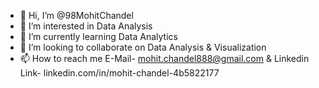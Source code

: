 - 👋 Hi, I’m @98MohitChandel
- 👀 I’m interested in Data Analysis
- 🌱 I’m currently learning Data Analytics
- 💞️ I’m looking to collaborate on Data Analysis & Visualization
- 📫 How to reach me E-Mail- mohit.chandel888@gmail.com & Linkedin Link- linkedin.com/in/mohit-chandel-4b5822177

<!---
98MohitChandel/98MohitChandel is a ✨ special ✨ repository because its `README.md` (this file) appears on your GitHub profile.
You can click the Preview link to take a look at your changes.
--->
